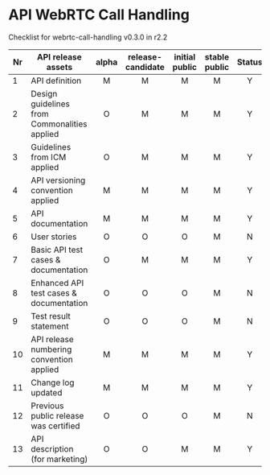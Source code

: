 # API WebRTC Call Handling

Checklist for webrtc-call-handling v0.3.0 in r2.2

| Nr | API release assets  | alpha | release-candidate |  initial<br>public | stable<br> public | Status | Reference information |
|----|----------------------------------------------|:-----:|:-----:|:-----:|:-----:|:-----:|:-----:|
|  1 | API definition                               |   M   |   M   |   M   |   M   |   Y   | [link](/code/API_definitions/webrtc-call-handling.yaml) |
|  2 | Design guidelines from Commonalities applied |   O   |   M   |   M   |   M   |   Y   | r3.3 |
|  3 | Guidelines from ICM applied                  |   O   |   M   |   M   |   M   |   Y   | r3.3 |
|  4 | API versioning convention applied            |   M   |   M   |   M   |   M   |   Y   |   |
|  5 | API documentation                            |   M   |   M   |   M   |   M   |   Y   | inline in YAML |
|  6 | User stories                                 |   O   |   O   |   O   |   M   |   N   |   |
|  7 | Basic API test cases & documentation         |   O   |   M   |   M   |   M   |   Y   | [link](/code/Test_definitions/) |
|  8 | Enhanced API test cases & documentation      |   O   |   O   |   O   |   M   |   N   |   |
|  9 | Test result statement                        |   O   |   O   |   O   |   M   |   N   |   |
| 10 | API release numbering convention applied     |   M   |   M   |   M   |   M   |   Y   |   |
| 11 | Change log updated                           |   M   |   M   |   M   |   M   |   Y   | [link](/CHANGELOG.md) |
| 12 | Previous public release was certified        |   O   |   O   |   O   |   M   |   N   |   |
| 13 | API description (for marketing)              |   O   |   O   |   M   |   M   |   Y   | [wiki link](https://lf-camaraproject.atlassian.net/wiki/spaces/CAM/pages/81101647/WebRTC+API+description) |
